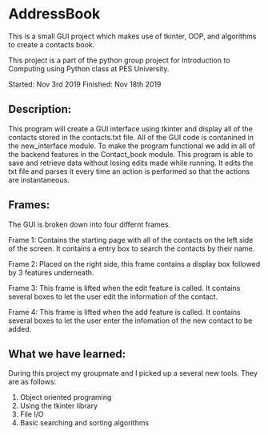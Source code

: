 # AddressBook

This is a small GUI project which makes use of tkinter, OOP, and algorithms to create a contacts book.

This project is a part of the python group project for Introduction to Computing using Python class at PES University.

Started: Nov 3rd 2019
Finished: Nov 18th 2019

## Description: ##

This program will create a GUI interface using tkinter and display all of the contacts stored in the contacts.txt file. All of the GUI code is contanined in the new_interface module. To make the program functional we add in all of the backend features in the Contact_book module. This program is able to save and retrieve data without losing edits made while running. It edits the txt file and parses it every time an action is performed so that the actions are instantaneous.

## Frames: ##

The GUI is broken down into four differnt frames.

Frame 1: Contains the starting page with all of the contacts on the left side of the screen. It contains a entry box to search the contacts by their name.

Frame 2: Placed on the right side, this frame contains a display box followed by 3 features underneath.

Frame 3: This frame is lifted when the edit feature is called. It contains several boxes to let the user edit the information of the contact.

Frame 4: This frame is lifted when the add feature is called. It contains several boxes to let the user enter the infomation of the new contact to be added.

## What we have learned: ##

During this project my groupmate and I picked up a several new tools. They are as follows:

1. Object oriented programing
2. Using the tkinter library
3. File I/O
4. Basic searching and sorting algorithms
